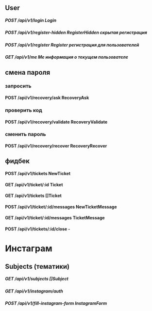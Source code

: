 








## User
##### POST /api/v1/login Login
##### POST /api/v1/register-hidden RegisterHidden  скрытая регистрация
##### POST /api/v1/register Register   регистрация для пользователей
##### GET /api/v1/me Me информация о текущем пользователе

## смена пароля
### запросить
#### POST /api/v1/recovery/ask RecoveryAsk

### проверить код
#### POST /api/v1/recovery/validate RecoveryValidate

### сменить пароль
#### POST /api/v1/recovery/recover RecoveryRecover


## фидбек
#### POST /api/v1/tickets   NewTicket
#### GET /api/v1/ticket/:id Ticket
#### GET /api/v1/tickets []Ticket
#### POST /api/v1/ticket/:id/messages NewTicketMessage
#### GET /api/v1/ticket/:id/messages TicketMessage
#### POST /api/v1/tickets/:id/close -

 
# Инстаграм
## Subjects (тематики)
##### GET /api/v1/subjects []Subject
##### GET /api/v1/instagram/auth
##### POST /api/v1/fill-instagram-form InstagramForm
